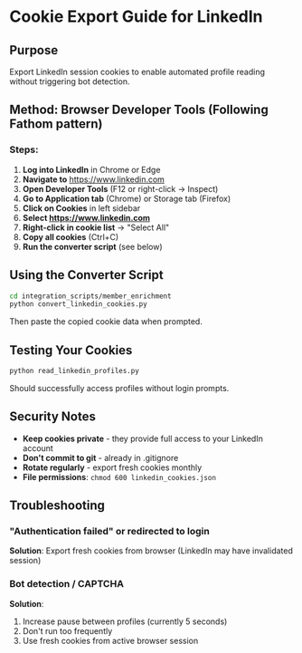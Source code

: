 # Cookie Export Guide for LinkedIn

## Purpose

Export LinkedIn session cookies to enable automated profile reading without triggering bot detection.

## Method: Browser Developer Tools (Following Fathom pattern)

### Steps:

1. **Log into LinkedIn** in Chrome or Edge
2. **Navigate to** https://www.linkedin.com
3. **Open Developer Tools** (F12 or right-click → Inspect)
4. **Go to Application tab** (Chrome) or Storage tab (Firefox)
5. **Click on Cookies** in left sidebar
6. **Select https://www.linkedin.com**
7. **Right-click in cookie list** → "Select All"
8. **Copy all cookies** (Ctrl+C)
9. **Run the converter script** (see below)

## Using the Converter Script

```bash
cd integration_scripts/member_enrichment
python convert_linkedin_cookies.py
```

Then paste the copied cookie data when prompted.

## Testing Your Cookies

```bash
python read_linkedin_profiles.py
```

Should successfully access profiles without login prompts.

## Security Notes

- **Keep cookies private** - they provide full access to your LinkedIn account
- **Don't commit to git** - already in .gitignore
- **Rotate regularly** - export fresh cookies monthly
- **File permissions**: `chmod 600 linkedin_cookies.json`

## Troubleshooting

### "Authentication failed" or redirected to login

**Solution**: Export fresh cookies from browser (LinkedIn may have invalidated session)

### Bot detection / CAPTCHA

**Solution**: 
1. Increase pause between profiles (currently 5 seconds)
2. Don't run too frequently
3. Use fresh cookies from active browser session
